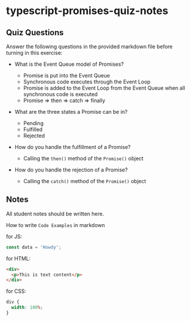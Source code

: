 # typescript-promises-quiz-notes

## Quiz Questions

Answer the following questions in the provided markdown file before turning in this exercise:

- What is the Event Queue model of Promises?

  - Promise is put into the Event Queue
  - Synchronous code executes through the Event Loop
  - Promise is added to the Event Loop from the Event Queue when all synchronous code is executed
  - Promise => then => catch => finally

- What are the three states a Promise can be in?

  - Pending
  - Fulfilled
  - Rejected

- How do you handle the fulfillment of a Promise?

  - Calling the `then()` method of the `Promise()` object

- How do you handle the rejection of a Promise?
  - Calling the `catch()` method of the `Promise()` object

## Notes

All student notes should be written here.

How to write `Code Examples` in markdown

for JS:

```javascript
const data = 'Howdy';
```

for HTML:

```html
<div>
  <p>This is text content</p>
</div>
```

for CSS:

```css
div {
  width: 100%;
}
```
